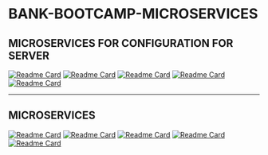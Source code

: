 # BANK-BOOTCAMP-MICROSERVICES
## MICROSERVICES FOR CONFIGURATION FOR SERVER
[![Readme Card](https://github-readme-stats.vercel.app/api/pin/?username=kevinpalma20&repo=bootcamp2021-server-eureka)](https://github.com/kevinpalma20/bootcamp2021-server-eureka)
[![Readme Card](https://github-readme-stats.vercel.app/api/pin/?username=kevinpalma20&repo=bootcamp2021-server-config)](https://github.com/kevinpalma20/bootcamp2021-server-config)
[![Readme Card](https://github-readme-stats.vercel.app/api/pin/?username=kevinpalma20&repo=bootcamp2021-server-gateway)](https://github.com/kevinpalma20/bootcamp2021-server-gateway)
[![Readme Card](https://github-readme-stats.vercel.app/api/pin/?username=kevinpalma20&repo=bootcamp2021-server-generated-encrypt)](https://github.com/kevinpalma20/bootcamp2021-server-generated-encrypt)
[![Readme Card](https://github-readme-stats.vercel.app/api/pin/?username=kevinpalma20&repo=bootcamp2021-server-config-properties)](https://github.com/kevinpalma20/https://github.com/kevinpalma20/bootcamp2021-server-config-properties)
<hr/>

## MICROSERVICES
[![Readme Card](https://github-readme-stats.vercel.app/api/pin/?username=kevinpalma20&repo=bootcamp2021-microservice-account-deposit)](https://github.com/kevinpalma20/bootcamp2021-microservice-account-deposit)
[![Readme Card](https://github-readme-stats.vercel.app/api/pin/?username=kevinpalma20&repo=bootcamp2021-microservice-account-retire)](https://github.com/kevinpalma20/bootcamp2021-microservice-account-retire)
[![Readme Card](https://github-readme-stats.vercel.app/api/pin/?username=kevinpalma20&repo=bootcamp2021-microservice-create-account)](https://github.com/kevinpalma20/bootcamp2021-microservice-create-account)
[![Readme Card](https://github-readme-stats.vercel.app/api/pin/?username=kevinpalma20&repo=bootcamp2021-microservice-customer)](https://github.com/kevinpalma20/bootcamp2021-microservice-customer)
[![Readme Card](https://github-readme-stats.vercel.app/api/pin/?username=kevinpalma20&repo=bootcamp2021-microservice-account-commission)](https://github.com/kevinpalma20/bootcamp2021-microservice-account-commission)
